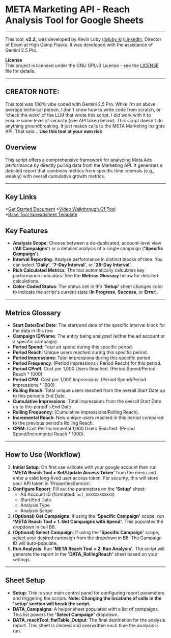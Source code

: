 # META Marketing API - Reach Analysis Tool for Google Sheets

---

This tool, **v2.2**, was developed by Kevin Luby ([@luby_k](https://x.com/luby_k))/[LinkedIn](https://www.linkedin.com/in/kevin-luby-70b62445/), Director of Ecom at High Camp Flasks. It was developed with the assistance of Gemini 2.5 Pro. 

**License**  
This project is licensed under the GNU GPLv3 License - see the [LICENSE](https://github.com/jokicpony/META_Reach_Analysis_Tool/blob/main/LICENSE) file for details.

---
## CREATOR NOTE: 
This tool was 100% vibe coded with Gemini 2.5 Pro. While I'm an above average technical person, I don't know how to write code from scratch, or 'check the work' of the LLM that wrote this script. I did work with it to ensure some level of security (see API token below). This script doesn't do anything groundbreaking. It just makes calls to the META Marketing Insights API. That said...
**Use this tool at your own risk**

## Overview

This script offers a comprehensive framework for analyzing Meta Ads performance by directly pulling data from the Marketing API. It generates a detailed report that combines metrics from specific time intervals (e.g., weekly) with overall cumulative growth metrics.

---
## Key Links
*[Get Started Document](https://docs.google.com/document/d/1TlWfs3no8iMvu-gHG9pxNhIMX2JOOJWJVOPQtM5tLxE/edit?usp=sharing)
*[Video Walkthrough Of Tool](https://highcampflasks.neetorecord.com/watch/77b3a72aba0e88855fa4)  
*[Base Tool Spreadsheet Template](https://docs.google.com/spreadsheets/d/1_iONm4-WlSOJ5cySHrshIwoHKGIF7nXrNkBwmwKePFE/edit?usp=sharing)

## Key Features

* **Analysis Scope**: Choose between a de-duplicated, account-level view (**'All Campaigns'**) or a detailed analysis of a single campaign (**'Specific Campaign'**).
* **Interval Reporting**: Analyze performance in distinct blocks of time. You can select **'Daily'**, **'7-Day Interval'**, or **'28-Day Interval'**.
* **Rich Calculated Metrics**: The tool automatically calculates key performance indicators. See the **Metrics Glossary** below for detailed calculations.
* **Color-Coded Status**: The status cell in the **'Setup'** sheet changes color to indicate the script's current state (**In Progress**, **Success**, or **Error**).

---

## Metrics Glossary

* **Start Date/End Date**: The start/end date of the specific interval block for the data in this row.
* **Campaign ID/Name**: The entity being analyzed (either the ad account or a specific campaign).
* **Period Spend**: Total ad spend during this specific period.
* **Period Reach**: Unique users reached during this specific period.
* **Period Impressions**: Total impressions during this specific period.
* **Period Frequency**: (Period Impressions / Period Reach) for this period.
* **Period CPmR**: Cost per 1,000 Users Reached. ($\text{Period Spend} / \text{Period Reach} * 1000$)
* **Period CPM**: Cost per 1,000 Impressions. ($\text{Period Spend} / \text{Period Impressions} * 1000$)
* **Rolling Reach**: Total unique users reached from the overall Start Date up to this period's End Date.
* **Cumulative Impressions**: Total impressions from the overall Start Date up to this period's End Date.
* **Rolling Frequency**: ($\text{Cumulative Impressions} / \text{Rolling Reach}$).
* **Incremental Reach**: New unique users reached in this period compared to the previous period's Rolling Reach.
* **CPiM**: Cost Per Incremental 1,000 Users Reached. ($\text{Period Spend} / \text{Incremental Reach} * 1000$).

---

## How to Use (Workflow)

1.  **Initial Setup**: On first use validate with your google account then run **'META Reach Tool > Set/Update Access Token'** from the menu and enter a valid long-lived user access token. For security, this will store your API token in 'PropertiesService'.
2.  **Configure Report**: Fill out the parameters on the **'Setup'** sheet:
    * Ad Account ID (formatted: `act_XXXXXXXXXXXX`)
    * Start/End Date
    * Analysis Type
    * Analysis Scope
3.  **(Optional) Get Campaigns**: If using the **'Specific Campaign'** scope, run **'META Reach Tool > 1. Get Campaigns with Spend'**. This populates the dropdown in cell B8.
4.  **(Optional) Select Campaign**: If using the **'Specific Campaign'** scope, select your desired campaign from the dropdown in B8. The Campaign ID will auto-populate.
5.  **Run Analysis**: Run **'META Reach Tool > 2. Run Analysis'**. The script will generate the report in the **'DATA_RollingReach'** sheet based on your settings.

---

## Sheet Setup

* **Setup**: This is your main control panel for configuring report parameters and triggering the scripts. **Note: Changing the locations of cells in the 'setup' section will break the script.**
* **DATA\_Campaigns**: A helper sheet populated with a list of campaigns. This list powers the **'Select Campaign'** dropdown.
* **DATA\_reachTool\_flatTable\_Output**: The final destination for the analysis report. This sheet is cleared and overwritten each time the analysis is run.
